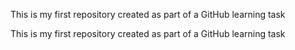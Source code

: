 This is my first repository created as part of a GitHub learning task

This is my first repository created as part of a GitHub learning task
